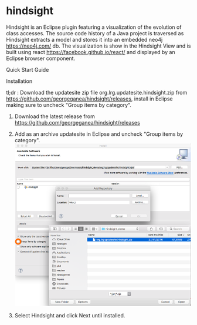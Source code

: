 # hindsight

Hindsight is an Eclipse plugin featuring a visualization of the evolution of class accesses.
The source code history of a Java project is traversed as Hindsight extracts a model and stores it into an embedded neo4j https://neo4j.com/ db.
The visualization is show in the Hindsight View and is built using react https://facebook.github.io/react/ and displayed by an Eclipse browser component.

Quick Start Guide

Installation

tl;dr : Download the updatesite zip file org.lrg.updatesite.hindsight.zip from https://github.com/georgeganea/hindsight/releases, install in Eclipse making sure to uncheck "Group items by category".

1. Download the latest release from https://github.com/georgeganea/hindsight/releases

2. Add as an archive updatesite in Eclipse and uncheck "Group items by category".
![Install](readme/install.png?raw=true "Install")

3. Select Hindsight and click Next until installed.

